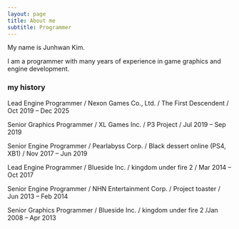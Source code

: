 ```yaml
---
layout: page
title: About me
subtitle: Programmer
---
```


My name is Junhwan Kim. 

I am a programmer with many years of experience in game graphics and engine development.

### my history

Lead Engine Programmer / Nexon Games Co., Ltd. / The First Descendent / Oct 2019 – Dec 2025 

Senior Graphics Programmer / XL Games Inc. / P3 Project / Jul 2019 – Sep 2019

Senior Engine Programmer / Pearlabyss Corp. / Black dessert online (PS4, XB1) / Nov 2017 – Jun 2019 

Lead Engine Programmer / Blueside Inc. / kingdom under fire 2 / Mar 2014 – Oct 2017 

Senior Engine Programmer / NHN Entertainment Corp. / Project toaster / Jun 2013 – Feb 2014 

Senior Graphics Programmer / Blueside Inc. / kingdom under fire 2 /Jan 2008 – Apr 2013